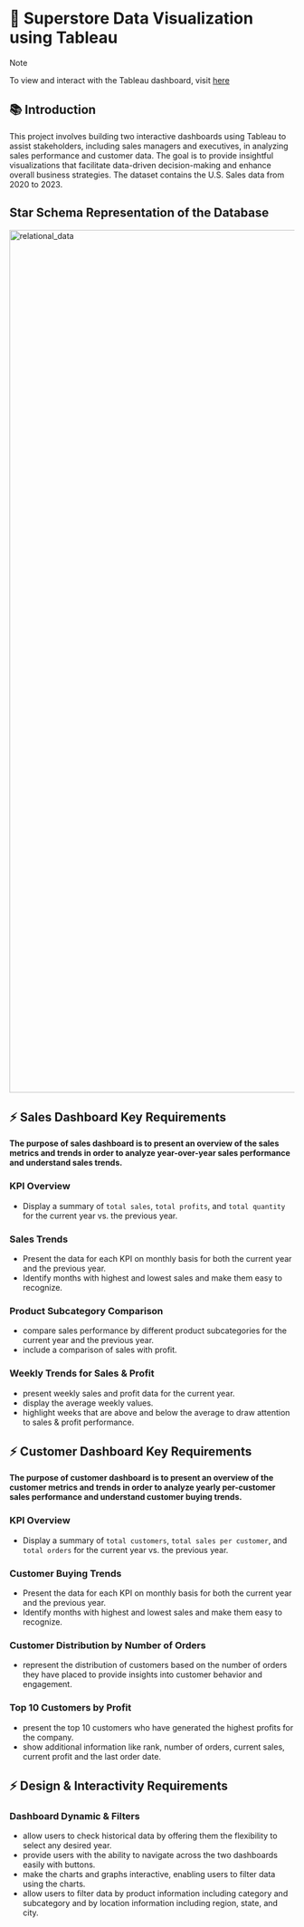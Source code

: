 # 🏪 Superstore Data Visualization using Tableau
> [!NOTE]
> To view and interact with the Tableau dashboard, visit [here](https://public.tableau.com/views/Sales_Customer_practice/CustomerDashboard?:language=en-US&:sid=&:redirect=auth&:display_count=n&:origin=viz_share_link)

## 📚 Introduction

This project involves building two interactive dashboards using Tableau to assist stakeholders, including sales managers and executives, in analyzing sales performance and customer data. The goal is to provide insightful visualizations that facilitate data-driven decision-making and enhance overall business strategies. The dataset contains the U.S. Sales data from 2020 to 2023.

## Star Schema Representation of the Database

<img width="1525" alt="relational_data" src="https://github.com/Su-Jung-Choi/superstore_tableau/assets/88897881/6d29c437-2f24-4e54-a03f-f95089fa5789">

## ⚡ Sales Dashboard Key Requirements

**The purpose of sales dashboard is to present an overview of the sales metrics and trends in order to analyze year-over-year sales performance and understand sales trends.**

### KPI Overview

- Display a summary of `total sales`, `total profits`, and `total quantity` for the current year vs. the previous year.

### Sales Trends

- Present the data for each KPI on monthly basis for both the current year and the previous year.
- Identify months with highest and lowest sales and make them easy to recognize.

### Product Subcategory Comparison

- compare sales performance by different product subcategories for the current year and the previous year.
- include a comparison of sales with profit.

### Weekly Trends for Sales & Profit

- present weekly sales and profit data for the current year.
- display the average weekly values.
- highlight weeks that are above and below the average to draw attention to sales & profit performance.

## ⚡ Customer Dashboard Key Requirements
**The purpose of customer dashboard is to present an overview of the customer metrics and trends in order to analyze yearly per-customer sales performance and understand customer buying trends.**

### KPI Overview

- Display a summary of `total customers`, `total sales per customer`, and `total orders` for the current year vs. the previous year.

### Customer Buying Trends

- Present the data for each KPI on monthly basis for both the current year and the previous year.
- Identify months with highest and lowest sales and make them easy to recognize.

### Customer Distribution by Number of Orders

- represent the distribution of customers based on the number of orders they have placed to provide insights into customer behavior and engagement.

### Top 10 Customers by Profit

- present the top 10 customers who have generated the highest profits for the company.
- show additional information like rank, number of orders, current sales, current profit and the last order date.

## ⚡ Design & Interactivity Requirements

### Dashboard Dynamic & Filters

- allow users to check historical data by offering them the flexibility to select any desired year.
- provide users with the ability to navigate across the two dashboards easily with buttons.
- make the charts and graphs interactive, enabling users to filter data using the charts.
- allow users to filter data by product information including category and subcategory and by location information including region, state, and city.
